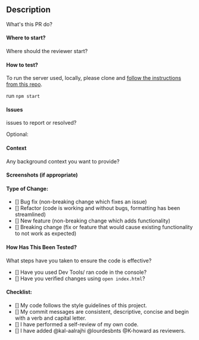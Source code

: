## Description 
What's this PR do? 

#### Where to start?
Where should the reviewer start?

#### How to test?
To run the server used, locally, please clone and [follow the instructions from this repo](#https://github.com/turingschool-examples/overlook-api).

run `npm start`

#### Issues
issues to report or resolved?

Optional: 
#### Context
Any background context you want to provide?

#### Screenshots (if appropriate)

#### Type of Change:

- [] Bug fix (non-breaking change which fixes an issue)
- [] Refactor (code is working and without bugs, formatting has been streamlined)
- [] New feature (non-breaking change which adds functionality)
- [] Breaking change (fix or feature that would cause existing functionality to not work as expected)

#### How Has This Been Tested?

What steps have you taken to ensure the code is effective?
- [] Have you used Dev Tools/ ran code in the console?
- [] Have you verified changes using `open index.html`?

#### Checklist:

- [] My code follows the style guidelines of this project.
- [] My commit messages are consistent, descriptive, concise and begin with a verb and capital letter.
- [] I have performed a self-review of my own code.
- [] I have added @kal-aalrajhi @lourdesbnts @K-howard  as reviewers.